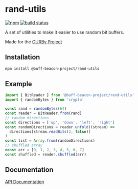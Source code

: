 # rand-utils
[![npm](https://img.shields.io/npm/v/@buff-beacon-project/rand-utils.svg)](https://www.npmjs.com/package/@buff-beacon-project/rand-utils) [![build status](https://github.com/buff-beacon-project/rand-utils/actions/workflows/release-please.yaml/badge.svg?branch=main)](https://github.com/buff-beacon-project/rand-utils/actions/workflows/release-please.yaml)

A set of utilities to make it easier to use random bit buffers.

Made for the [CURBy Project](https://random.colorado.edu)

## Installation

```sh
npm install @buff-beacon-project/rand-utils
```

## Example

```js
import { BitReader } from '@buff-beacon-project/rand-utils'
import { randomBytes } from 'crypto'

const rand = randomBytes(64)
const reader = BitReader.from(rand)
// random directions
const directions = ['up', 'down', 'left', 'right']
const randomDirections = reader.unfold((stream) =>
  directions[stream.readBits(2, false)]
)
const list = Array.from(randomDirections)
// shuffled array
const arr = [0, 1, 2, 3, 4, 5, 6, 7]
const shuffled = reader.shuffled(arr)
```

## Documentation

[API Documentation](https://curby.gitbook.io/rand-utils/)
